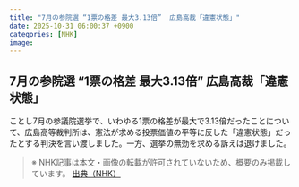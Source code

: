 ```yaml
---
title: "7月の参院選 “1票の格差 最大3.13倍”  広島高裁「違憲状態」"
date: 2025-10-31 06:00:37 +0900
categories: [NHK]
image: 
---
```

## 7月の参院選 “1票の格差 最大3.13倍”  広島高裁「違憲状態」

ことし7月の参議院選挙で、いわゆる1票の格差が最大で3.13倍だったことについて、広島高等裁判所は、憲法が求める投票価値の平等に反した「違憲状態」だったとする判決を言い渡しました。一方、選挙の無効を求める訴えは退けました。

> ※ NHK記事は本文・画像の転載が許可されていないため、概要のみ掲載しています。
[出典（NHK）](http://www3.nhk.or.jp/news/html/20251031/k10014964431000.html)
